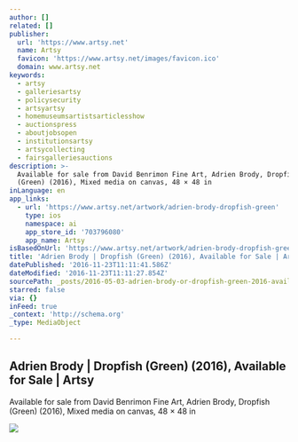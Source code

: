 ```yaml
---
author: []
related: []
publisher:
  url: 'https://www.artsy.net'
  name: Artsy
  favicon: 'https://www.artsy.net/images/favicon.ico'
  domain: www.artsy.net
keywords:
  - artsy
  - galleriesartsy
  - policysecurity
  - artsyartsy
  - homemuseumsartistsarticlesshow
  - auctionspress
  - aboutjobsopen
  - institutionsartsy
  - artsycollecting
  - fairsgalleriesauctions
description: >-
  Available for sale from David Benrimon Fine Art, Adrien Brody, Dropfish
  (Green) (2016), Mixed media on canvas, 48 × 48 in
inLanguage: en
app_links:
  - url: 'https://www.artsy.net/artwork/adrien-brody-dropfish-green'
    type: ios
    namespace: ai
    app_store_id: '703796080'
    app_name: Artsy
isBasedOnUrl: 'https://www.artsy.net/artwork/adrien-brody-dropfish-green'
title: 'Adrien Brody | Dropfish (Green) (2016), Available for Sale | Artsy'
datePublished: '2016-11-23T11:11:41.586Z'
dateModified: '2016-11-23T11:11:27.854Z'
sourcePath: _posts/2016-05-03-adrien-brody-or-dropfish-green-2016-available-for-sale-or.md
starred: false
via: {}
inFeed: true
_context: 'http://schema.org'
_type: MediaObject

---
```

<article style=""><h1>Adrien Brody | Dropfish (Green) (2016), Available for Sale | Artsy</h1><p>Available for sale from David Benrimon Fine Art, Adrien Brody, Dropfish (Green) (2016), Mixed media on canvas, 48 × 48 in</p><img src="https://d32dm0rphc51dk.cloudfront.net/Q-d2e0O-cWz4-cODqo9Jhg/large.jpg" /></article>
